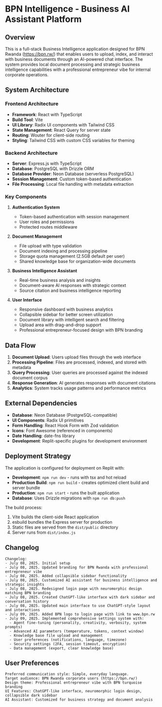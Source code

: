 # BPN Intelligence - Business AI Assistant Platform

## Overview

This is a full-stack Business Intelligence application designed for BPN Rwanda (https://bpn.rw/) that enables users to upload, index, and interact with business documents through an AI-powered chat interface. The system provides local document processing and strategic business intelligence capabilities with a professional entrepreneur vibe for internal corporate operations.

## System Architecture

### Frontend Architecture
- **Framework**: React with TypeScript
- **Build Tool**: Vite
- **UI Library**: Radix UI components with Tailwind CSS
- **State Management**: React Query for server state
- **Routing**: Wouter for client-side routing
- **Styling**: Tailwind CSS with custom CSS variables for theming

### Backend Architecture
- **Server**: Express.js with TypeScript
- **Database**: PostgreSQL with Drizzle ORM
- **Database Provider**: Neon Database (serverless PostgreSQL)
- **Session Management**: Custom token-based authentication
- **File Processing**: Local file handling with metadata extraction

### Key Components

1. **Authentication System**
   - Token-based authentication with session management
   - User roles and permissions
   - Protected routes middleware

2. **Document Management**
   - File upload with type validation
   - Document indexing and processing pipeline
   - Storage quota management (2.5GB default per user)
   - Shared knowledge base for organization-wide documents

3. **Business Intelligence Assistant**
   - Real-time business analysis and insights
   - Document-aware AI responses with strategic context
   - Source citation and business intelligence reporting

4. **User Interface**
   - Responsive dashboard with business analytics
   - Collapsible sidebar for better screen utilization
   - Document library with intelligent search and filtering
   - Upload area with drag-and-drop support
   - Professional entrepreneur-focused design with BPN branding

## Data Flow

1. **Document Upload**: Users upload files through the web interface
2. **Processing Pipeline**: Files are processed, indexed, and stored with metadata
3. **Query Processing**: User queries are processed against the indexed document corpus
4. **Response Generation**: AI generates responses with document citations
5. **Analytics**: System tracks usage patterns and performance metrics

## External Dependencies

- **Database**: Neon Database (PostgreSQL-compatible)
- **UI Components**: Radix UI primitives
- **Form Handling**: React Hook Form with Zod validation
- **Icons**: Font Awesome (referenced in components)
- **Date Handling**: date-fns library
- **Development**: Replit-specific plugins for development environment

## Deployment Strategy

The application is configured for deployment on Replit with:
- **Development**: `npm run dev` - runs with tsx and hot reload
- **Production Build**: `npm run build` - creates optimized client build and server bundle
- **Production**: `npm run start` - runs the built application
- **Database**: Uses Drizzle migrations with `npm run db:push`

The build process:
1. Vite builds the client-side React application
2. esbuild bundles the Express server for production
3. Static files are served from the `dist/public` directory
4. Server runs from `dist/index.js`

## Changelog

```
Changelog:
- July 08, 2025. Initial setup
- July 08, 2025. Updated branding for BPN Rwanda with professional entrepreneur vibe
- July 08, 2025. Added collapsible sidebar functionality
- July 08, 2025. Customized AI assistant for business intelligence and strategic insights
- July 08, 2025. Redesigned login page with neuromorphic design matching BPN branding
- July 08, 2025. Created ChatGPT-like interface with dark sidebar and conversation history
- July 08, 2025. Updated main interface to use ChatGPT-style layout and interactions
- July 09, 2025. Added BPN logo to login page with link to www.bpn.rw
- July 09, 2025. Implemented comprehensive settings system with:
  - Agent fine-tuning (personality, creativity, verbosity, system prompts)
  - Advanced AI parameters (temperature, tokens, context window)
  - Knowledge base file upload and management
  - User preferences (notifications, language, timezone)
  - Security settings (2FA, session timeout, encryption)
  - Data management (export, clear knowledge base)
```

## User Preferences

```
Preferred communication style: Simple, everyday language.
Target audience: BPN Rwanda corporate users (https://bpn.rw/)
Design theme: Professional entrepreneur vibe with BPN turquoise branding
UI Features: ChatGPT-like interface, neuromorphic login design, collapsible dark sidebar
AI Assistant: Customized for business strategy and document analysis
```